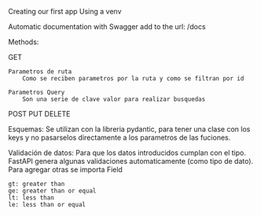 Creating our first app
    Using a venv

Automatic documentation with Swagger
    add to the url: /docs

Methods:

GET

    Parametros de ruta
        Como se reciben parametros por la ruta y como se filtran por id

    Parametros Query
        Son una serie de clave valor para realizar busquedas

POST
PUT
DELETE

Esquemas:
    Se utilizan con la libreria pydantic, para tener una clase con los keys y no pasarselos directamente a los parametros de las fuciones.

Validación de datos:
    Para que los datos introducidos cumplan con el tipo.
    FastAPI genera algunas validaciones automaticamente (como tipo de dato).
    Para agregar otras se importa Field

    gt: greater than
    ge: greater than or equal
    lt: less than
    le: less than or equal
    

